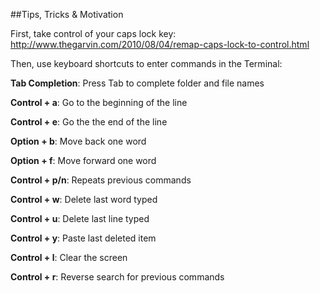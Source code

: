 ##Tips, Tricks & Motivation

First, take control of your caps lock key: http://www.thegarvin.com/2010/08/04/remap-caps-lock-to-control.html

Then, use keyboard shortcuts to enter commands in the Terminal:

**Tab Completion**: Press Tab to complete folder and file names                                                       

**Control + a**: Go to the beginning of the line                                                                      

**Control + e**: Go the the end of the line                                                                      

**Option + b**: Move back one word

**Option + f**: Move forward one word

**Control + p/n**: Repeats previous commands                                                               

**Control + w**: Delete last word typed

**Control + u**: Delete last line typed

**Control + y**: Paste last deleted item

**Control + l**: Clear the screen
 
**Control + r**: Reverse search for previous commands
